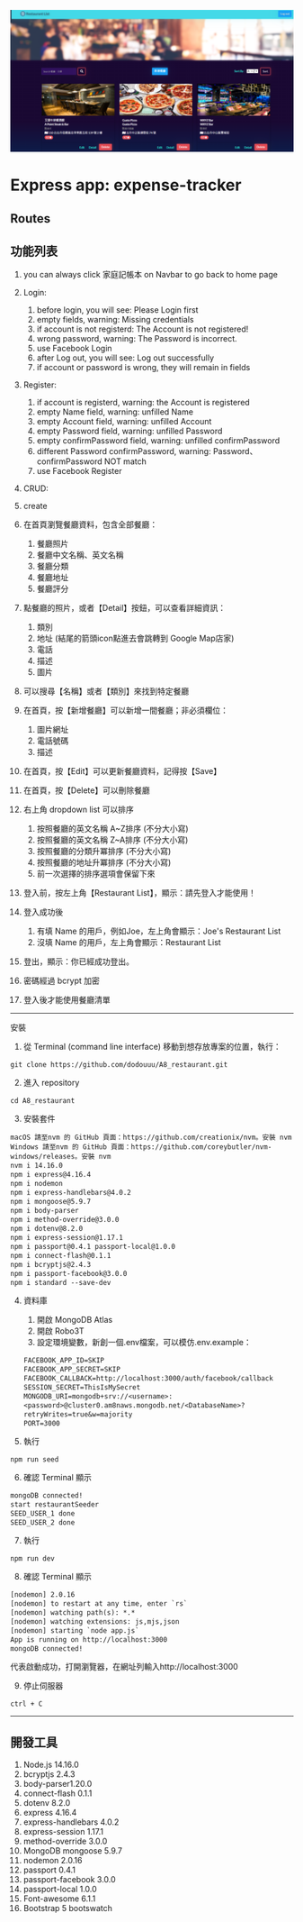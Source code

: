 ![cover](https://raw.githubusercontent.com/dodouuu/pictures/main/semester3_A1%20v2.png)
# Express app: expense-tracker

## Routes


## 功能列表

1. you can always click 家庭記帳本 on Navbar to go back to home page

1. Login:
	1. before login, you will see: Please Login first
	2. empty fields, warning: Missing credentials
	3. if account is not registerd: The Account is not registered!
	4. wrong password, warning: The Password is incorrect.
	5. use Facebook Login
	6. after Log out, you will see: Log out successfully
	7. if account or password is wrong, they will remain in fields

2. Register:
	1. if account is registerd, warning: the Account is registered
	2. empty Name field, warning: unfilled Name
	3. empty Account field, warning: unfilled Account
	4. empty Password field, warning: unfilled Password
	5. empty confirmPassword field, warning: unfilled confirmPassword
	6. different Password confirmPassword, warning: Password、confirmPassword NOT match
	7. use Facebook Register

3. CRUD:
  1. create

2. 在首頁瀏覽餐廳資料，包含全部餐廳：
    1. 餐廳照片
    2. 餐廳中文名稱、英文名稱
    3. 餐廳分類
	4. 餐廳地址
    5. 餐廳評分
2. 點餐廳的照片，或者【Detail】按鈕，可以查看詳細資訊：
    1. 類別
    2. 地址 (結尾的箭頭icon點進去會跳轉到 Google Map店家)
    3. 電話
    4. 描述
    5. 圖片
3. 可以搜尋【名稱】或者【類別】來找到特定餐廳
4. 在首頁，按【新增餐廳】可以新增一間餐廳；非必須欄位：
	1. 圖片網址
	2. 電話號碼
	3. 描述
5. 在首頁，按【Edit】可以更新餐廳資料，記得按【Save】
6. 在首頁，按【Delete】可以刪除餐廳
7. 右上角 dropdown list 可以排序
	1. 按照餐廳的英文名稱 A~Z排序 (不分大小寫)
	2. 按照餐廳的英文名稱 Z~A排序 (不分大小寫)
	3. 按照餐廳的分類升冪排序 (不分大小寫)
	4. 按照餐廳的地址升冪排序 (不分大小寫)
	5. 前一次選擇的排序選項會保留下來
8. 登入前，按左上角【Restaurant List】，顯示：請先登入才能使用！

11. 登入成功後
	1. 有填 Name 的用戶，例如Joe，左上角會顯示：Joe's Restaurant List
	2. 沒填 Name 的用戶，左上角會顯示：Restaurant List
12. 登出，顯示：你已經成功登出。
13. 密碼經過 bcrypt 加密
14. 登入後才能使用餐廳清單
---
安裝
1. 從 Terminal (command line interface) 移動到想存放專案的位置，執行：
```
git clone https://github.com/dodouuu/A8_restaurant.git
```
2. 進入 repository 
```
cd A8_restaurant
```
3. 安裝套件
```
macOS 請至nvm 的 GitHub 頁面：https://github.com/creationix/nvm。安裝 nvm
Windows 請至nvm 的 GitHub 頁面：https://github.com/coreybutler/nvm-windows/releases。安裝 nvm
nvm i 14.16.0
npm i express@4.16.4
npm i nodemon
npm i express-handlebars@4.0.2
npm i mongoose@5.9.7
npm i body-parser
npm i method-override@3.0.0
npm i dotenv@8.2.0
npm i express-session@1.17.1
npm i passport@0.4.1 passport-local@1.0.0
npm i connect-flash@0.1.1
npm i bcryptjs@2.4.3
npm i passport-facebook@3.0.0
npm i standard --save-dev
```
4. 資料庫
    1. 開啟 MongoDB Atlas
    2. 開啟 Robo3T 
    3. 設定環境變數，新創一個.env檔案，可以模仿.env.example：
    ```
    FACEBOOK_APP_ID=SKIP
	FACEBOOK_APP_SECRET=SKIP
	FACEBOOK_CALLBACK=http://localhost:3000/auth/facebook/callback
	SESSION_SECRET=ThisIsMySecret
	MONGODB_URI=mongodb+srv://<username>:<password>@cluster0.am8naws.mongodb.net/<DatabaseName>?retryWrites=true&w=majority
	PORT=3000
    ```

5. 執行
```
npm run seed
```
6. 確認 Terminal 顯示
```
mongoDB connected!
start restaurantSeeder
SEED_USER_1 done
SEED_USER_2 done
```
7. 執行
```
npm run dev
```
8. 確認 Terminal 顯示
```
[nodemon] 2.0.16
[nodemon] to restart at any time, enter `rs`
[nodemon] watching path(s): *.*
[nodemon] watching extensions: js,mjs,json
[nodemon] starting `node app.js`
App is running on http://localhost:3000
mongoDB connected!
```
代表啟動成功，打開瀏覽器，在網址列輸入http://localhost:3000

9. 停止伺服器
```
ctrl + C
```

---
## 開發工具
1. Node.js 14.16.0
2. bcryptjs 2.4.3
3. body-parser1.20.0
4. connect-flash 0.1.1
5. dotenv 8.2.0
6. express 4.16.4
7. express-handlebars 4.0.2
8. express-session 1.17.1
9. method-override 3.0.0
10. MongoDB mongoose 5.9.7
11. nodemon 2.0.16
12. passport 0.4.1
13. passport-facebook 3.0.0
14. passport-local 1.0.0
15. Font-awesome 6.1.1
16. Bootstrap 5 bootswatch
